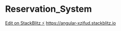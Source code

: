 # Reservation_System

[Edit on StackBlitz ⚡️](https://stackblitz.com/edit/angular-uqoyf6)
https://angular-xzjfud.stackblitz.io
